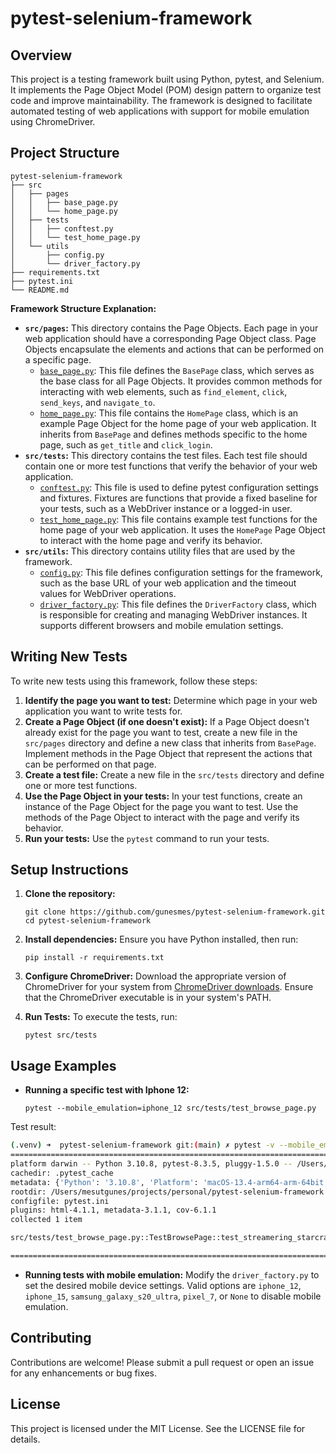 # pytest-selenium-framework

## Overview
This project is a testing framework built using Python, pytest, and Selenium. It implements the Page Object Model (POM) design pattern to organize test code and improve maintainability. The framework is designed to facilitate automated testing of web applications with support for mobile emulation using ChromeDriver.

## Project Structure
```
pytest-selenium-framework
├── src
│   ├── pages
│   │   ├── base_page.py
│   │   └── home_page.py
│   ├── tests
│   │   ├── conftest.py
│   │   └── test_home_page.py
│   └── utils
│       ├── config.py
│       └── driver_factory.py
├── requirements.txt
├── pytest.ini
└── README.md
```

**Framework Structure Explanation:**

*   **`src/pages`:** This directory contains the Page Objects. Each page in your web application should have a corresponding Page Object class. Page Objects encapsulate the elements and actions that can be performed on a specific page.
    *   [`base_page.py`](base_page.py ): This file defines the `BasePage` class, which serves as the base class for all Page Objects. It provides common methods for interacting with web elements, such as `find_element`, `click`, `send_keys`, and `navigate_to`.
    *   [`home_page.py`](home_page.py ): This file contains the `HomePage` class, which is an example Page Object for the home page of your web application. It inherits from `BasePage` and defines methods specific to the home page, such as `get_title` and `click_login`.
*   **`src/tests`:** This directory contains the test files. Each test file should contain one or more test functions that verify the behavior of your web application.
    *   [`conftest.py`](conftest.py ): This file is used to define pytest configuration settings and fixtures. Fixtures are functions that provide a fixed baseline for your tests, such as a WebDriver instance or a logged-in user.
    *   [`test_home_page.py`](test_home_page.py ): This file contains example test functions for the home page of your web application. It uses the `HomePage` Page Object to interact with the home page and verify its behavior.
*   **`src/utils`:** This directory contains utility files that are used by the framework.
    *   [`config.py`](config.py ): This file defines configuration settings for the framework, such as the base URL of your web application and the timeout values for WebDriver operations.
    *   [`driver_factory.py`](driver_factory.py ): This file defines the `DriverFactory` class, which is responsible for creating and managing WebDriver instances. It supports different browsers and mobile emulation settings.

## Writing New Tests

To write new tests using this framework, follow these steps:

1.  **Identify the page you want to test:** Determine which page in your web application you want to write tests for.
2.  **Create a Page Object (if one doesn't exist):** If a Page Object doesn't already exist for the page you want to test, create a new file in the `src/pages` directory and define a new class that inherits from `BasePage`. Implement methods in the Page Object that represent the actions that can be performed on that page.
3.  **Create a test file:** Create a new file in the `src/tests` directory and define one or more test functions.
4.  **Use the Page Object in your tests:** In your test functions, create an instance of the Page Object for the page you want to test. Use the methods of the Page Object to interact with the page and verify its behavior.
5.  **Run your tests:** Use the `pytest` command to run your tests.

## Setup Instructions

1. **Clone the repository:**
   ```
   git clone https://github.com/gunesmes/pytest-selenium-framework.git
   cd pytest-selenium-framework
   ```

2. **Install dependencies:**
   Ensure you have Python installed, then run:
   ```
   pip install -r requirements.txt
   ```

3. **Configure ChromeDriver:**
   Download the appropriate version of ChromeDriver for your system from [ChromeDriver downloads](https://sites.google.com/chromium.org/driver/). Ensure that the ChromeDriver executable is in your system's PATH.

4. **Run Tests:**
   To execute the tests, run:
   ```
   pytest src/tests
   ```

## Usage Examples

- **Running a specific test with Iphone 12:**
  ```
  pytest --mobile_emulation=iphone_12 src/tests/test_browse_page.py
  ```

Test result:
```bash
(.venv) ➜  pytest-selenium-framework git:(main) ✗ pytest -v --mobile_emulation=iphone_12 src/tests/test_browse_page.py
============================================================================================== test session starts ===============================================================================================
platform darwin -- Python 3.10.8, pytest-8.3.5, pluggy-1.5.0 -- /Users/mesutgunes/projects/personal/pytest-selenium-framework/.venv/bin/python3
cachedir: .pytest_cache
metadata: {'Python': '3.10.8', 'Platform': 'macOS-13.4-arm64-arm-64bit', 'Packages': {'pytest': '8.3.5', 'pluggy': '1.5.0'}, 'Plugins': {'html': '4.1.1', 'metadata': '3.1.1', 'cov': '6.1.1'}, 'JAVA_HOME': '/Library/Java/JavaVirtualMachines/adoptopenjdk-8.jdk/Contents/Home'}
rootdir: /Users/mesutgunes/projects/personal/pytest-selenium-framework
configfile: pytest.ini
plugins: html-4.1.1, metadata-3.1.1, cov-6.1.1
collected 1 item                                                                                                                                                                                                 

src/tests/test_browse_page.py::TestBrowsePage::test_streamering_starcraft_ii PASSED                                                                                                                        [100%]

=============================================================================================== 1 passed in 13.15s ===============================================================================================
```

- **Running tests with mobile emulation:**
  Modify the `driver_factory.py` to set the desired mobile device settings. Valid options are `iphone_12`, `iphone_15`, `samsung_galaxy_s20_ultra`, `pixel_7`, or `None` to disable mobile emulation.

## Contributing
Contributions are welcome! Please submit a pull request or open an issue for any enhancements or bug fixes.

## License
This project is licensed under the MIT License. See the LICENSE file for details.